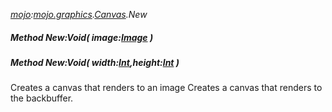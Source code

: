 _[mojo](../../modules/mojo/mojo-module.md):[mojo.graphics](../../modules/mojo/mojo-graphics.md).[Canvas](../../modules/mojo/mojo-graphics-canvas.md).New_
##### Method New:Void( image:[Image](../../modules/mojo/mojo-graphics-image.md) )
##### Method New:Void( width:[Int](../../modules/wonkey/wonkey-types-int.md),height:[Int](../../modules/wonkey/wonkey-types-int.md) )
Creates a canvas that renders to an image
Creates a canvas that renders to the backbuffer.
